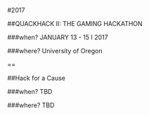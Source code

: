 #2017

##QUACKHACK II: THE GAMING HACKATHON

###when?
JANUARY 13 - 15 I 2017

###where?
University of Oregon

==

##Hack for a Cause

###when?
TBD

###where?
TBD
